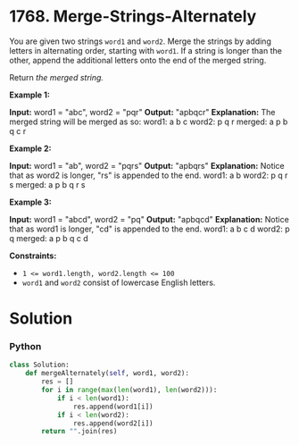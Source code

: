 # 1768. Merge-Strings-Alternately

You are given two strings  `word1`  and  `word2`. Merge the strings by adding letters in alternating order, starting with  `word1`. If a string is longer than the other, append the additional letters onto the end of the merged string.

Return  _the merged string._

**Example 1:**

**Input:** word1 = "abc", word2 = "pqr"
**Output:** "apbqcr"
**Explanation:** The merged string will be merged as so:
word1:  a   b   c
word2:    p   q   r
merged: a p b q c r

**Example 2:**

**Input:** word1 = "ab", word2 = "pqrs"
**Output:** "apbqrs"
**Explanation:** Notice that as word2 is longer, "rs" is appended to the end.
word1:  a   b 
word2:    p   q   r   s
merged: a p b q   r   s

**Example 3:**

**Input:** word1 = "abcd", word2 = "pq"
**Output:** "apbqcd"
**Explanation:** Notice that as word1 is longer, "cd" is appended to the end.
word1:  a   b   c   d
word2:    p   q 
merged: a p b q c   d

**Constraints:**

-   `1 <= word1.length, word2.length <= 100`
-   `word1`  and  `word2`  consist of lowercase English letters.

# Solution

### Python

```python
class Solution:
    def mergeAlternately(self, word1, word2):
        res = []
        for i in range(max(len(word1), len(word2))):
            if i < len(word1):
                res.append(word1[i])
            if i < len(word2):
                res.append(word2[i])
        return "".join(res)
        
```